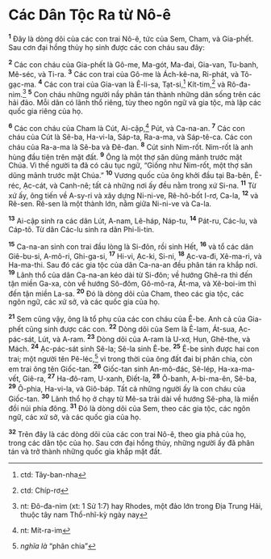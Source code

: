 # Các Dân Tộc Ra từ Nô-ê

<sup><b>1</b></sup> Ðây là dòng dõi của các con trai Nô-ê, tức của Sem, Cham, và Gia-phết. Sau cơn đại hồng thủy họ sinh được các con cháu sau đây:

<sup><b>2</b></sup> Các con cháu của Gia-phết là Gô-me, Ma-gót, Ma-đai, Gia-van, Tu-banh, Mê-séc, và Ti-ra. <sup><b>3</b></sup> Các con trai của Gô-me là Ách-kê-na, Ri-phát, và Tô-gạc-ma. <sup><b>4</b></sup> Các con trai của Gia-van là Ê-li-sa, Tạt-si,[^1-e752a5b0-72d5-4118-8b23-1428e6bcbbf1] Kít-tim,[^2-e752a5b0-72d5-4118-8b23-1428e6bcbbf1] và Rô-đa-nim.[^3-e752a5b0-72d5-4118-8b23-1428e6bcbbf1] <sup><b>5</b></sup> Con cháu những người nầy phân tán thành những dân sống trên các hải đảo. Mỗi dân có lãnh thổ riêng, tùy theo ngôn ngữ và gia tộc, mà lập các quốc gia riêng của họ.

<sup><b>6</b></sup> Các con cháu của Cham là Cút, Ai-cập,[^4-e752a5b0-72d5-4118-8b23-1428e6bcbbf1] Pút, và Ca-na-an. <sup><b>7</b></sup> Các con cháu của Cút là Sê-ba, Ha-vi-la, Sáp-ta, Ra-a-ma, và Sáp-tê-ca. Các con cháu của Ra-a-ma là Sê-ba và Ðê-đan. <sup><b>8</b></sup> Cút sinh Nim-rốt. Nim-rốt là anh hùng đầu tiên trên mặt đất. <sup><b>9</b></sup> Ông là một thợ săn dũng mãnh trước mặt Chúa. Vì thế người ta đã có câu tục ngữ, “Giống như Nim-rốt, một thợ săn dũng mãnh trước mặt Chúa.” <sup><b>10</b></sup> Vương quốc của ông khởi đầu tại Ba-bên, Ê-réc, Ạc-cát, và Canh-nê; tất cả những nơi ấy đều nằm trong xứ Si-na. <sup><b>11</b></sup> Từ xứ ấy, ông tiến về A-sy-ri và xây dựng Ni-ni-ve, Rê-hô-bốt I-rơ, Ca-la, <sup><b>12</b></sup> và Rê-sen. Rê-sen là một thành lớn, nằm giữa Ni-ni-ve và Ca-la.

<sup><b>13</b></sup> Ai-cập sinh ra các dân Lút, A-nam, Lê-háp, Náp-tu, <sup><b>14</b></sup> Pát-ru, Các-lu, và Cáp-tô. Từ dân Các-lu sinh ra dân Phi-li-tin.

<sup><b>15</b></sup> Ca-na-an sinh con trai đầu lòng là Si-đôn, rồi sinh Hết, <sup><b>16</b></sup> và tổ các dân Giê-bu-si, A-mô-ri, Ghi-ga-si, <sup><b>17</b></sup> Hi-vi, Ạc-ki, Si-ni, <sup><b>18</b></sup> Ạc-va-đi, Xê-ma-ri, và Ha-ma-thi. Sau đó các gia tộc của dân Ca-na-an đều phân tán ra khắp nơi. <sup><b>19</b></sup> Lãnh thổ của dân Ca-na-an kéo dài từ Si-đôn; về hướng Ghê-ra thì đến tận miền Ga-xa, còn về hướng Sô-đôm, Gô-mô-ra, Át-ma, và Xê-boi-im thì đến tận miền La-sa. <sup><b>20</b></sup> Ðó là dòng dõi của Cham, theo các gia tộc, các ngôn ngữ, các xứ sở, và các quốc gia của họ.

<sup><b>21</b></sup> Sem cũng vậy, ông là tổ phụ của các con cháu của Ê-be. Anh cả của Gia-phết cũng sinh được các con. <sup><b>22</b></sup> Dòng dõi của Sem là Ê-lam, Át-sua, Ạc-pác-sát, Lút, và A-ram. <sup><b>23</b></sup> Dòng dõi của A-ram là U-xơ, Hun, Ghê-the, và Mách. <sup><b>24</b></sup> Ạc-pác-sát sinh Sê-la; Sê-la sinh Ê-be. <sup><b>25</b></sup> Ê-be sinh được hai con trai; một người tên Pê-léc,[^5-e752a5b0-72d5-4118-8b23-1428e6bcbbf1] vì trong thời của ông đất đai bị phân chia, còn em trai ông tên Giốc-tan. <sup><b>26</b></sup> Giốc-tan sinh An-mô-đác, Sê-lép, Ha-xa-ma-vết, Giê-ra, <sup><b>27</b></sup> Ha-đô-ram, U-xanh, Ðiết-la, <sup><b>28</b></sup> Ô-banh, A-bi-ma-ên, Sê-ba, <sup><b>29</b></sup> Ô-phia, Ha-vi-la, và Giô-báp. Tất cả những người ấy là con cháu của Giốc-tan. <sup><b>30</b></sup> Lãnh thổ họ ở chạy từ Mê-sa trải dài về hướng Sê-pha, là miền đồi núi phía đông. <sup><b>31</b></sup> Ðó là dòng dõi của Sem, theo các gia tộc, các ngôn ngữ, các xứ sở, và các quốc gia của họ.

<sup><b>32</b></sup> Trên đây là các dòng dõi của các con trai Nô-ê, theo gia phả của họ, trong các dân tộc của họ. Sau cơn đại hồng thủy, những người ấy đã phân tán và trở thành những quốc gia khắp mặt đất.

[^1-e752a5b0-72d5-4118-8b23-1428e6bcbbf1]: ctd: Tây-ban-nha

[^2-e752a5b0-72d5-4118-8b23-1428e6bcbbf1]: ctd: Chíp-rơ

[^3-e752a5b0-72d5-4118-8b23-1428e6bcbbf1]: nt: Ðô-đa-nim (xt: 1 Sử 1:7) hay Rhodes, một đảo lớn trong Ðịa Trung Hải, thuộc tây nam Thổ-nhĩ-kỳ ngày nay

[^4-e752a5b0-72d5-4118-8b23-1428e6bcbbf1]: nt: Mít-ra-im

[^5-e752a5b0-72d5-4118-8b23-1428e6bcbbf1]: _nghĩa là_ “phân chia”
